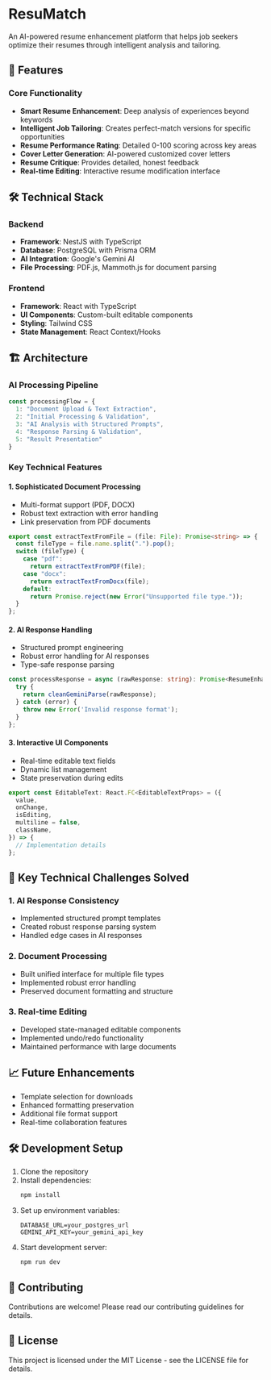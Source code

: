 # ResuMatch

An AI-powered resume enhancement platform that helps job seekers optimize their resumes through intelligent analysis and tailoring.

## 🌟 Features

### Core Functionality
- **Smart Resume Enhancement**: Deep analysis of experiences beyond keywords
- **Intelligent Job Tailoring**: Creates perfect-match versions for specific opportunities
- **Resume Performance Rating**: Detailed 0-100 scoring across key areas
- **Cover Letter Generation**: AI-powered customized cover letters
- **Resume Critique**: Provides detailed, honest feedback
- **Real-time Editing**: Interactive resume modification interface

## 🛠 Technical Stack

### Backend
- **Framework**: NestJS with TypeScript
- **Database**: PostgreSQL with Prisma ORM
- **AI Integration**: Google's Gemini AI
- **File Processing**: PDF.js, Mammoth.js for document parsing

### Frontend
- **Framework**: React with TypeScript
- **UI Components**: Custom-built editable components
- **Styling**: Tailwind CSS
- **State Management**: React Context/Hooks

## 🏗 Architecture

### AI Processing Pipeline
```typescript
const processingFlow = {
  1: "Document Upload & Text Extraction",
  2: "Initial Processing & Validation",
  3: "AI Analysis with Structured Prompts",
  4: "Response Parsing & Validation",
  5: "Result Presentation"
}
```

### Key Technical Features

#### 1. Sophisticated Document Processing
- Multi-format support (PDF, DOCX)
- Robust text extraction with error handling
- Link preservation from PDF documents
```typescript
export const extractTextFromFile = (file: File): Promise<string> => {
  const fileType = file.name.split(".").pop();
  switch (fileType) {
    case "pdf":
      return extractTextFromPDF(file);
    case "docx":
      return extractTextFromDocx(file);
    default:
      return Promise.reject(new Error("Unsupported file type."));
  }
};
```

#### 2. AI Response Handling
- Structured prompt engineering
- Robust error handling for AI responses
- Type-safe response parsing
```typescript
const processResponse = async (rawResponse: string): Promise<ResumeEnhancement> => {
  try {
    return cleanGeminiParse(rawResponse);
  } catch (error) {
    throw new Error('Invalid response format');
  }
};
```

#### 3. Interactive UI Components
- Real-time editable text fields
- Dynamic list management
- State preservation during edits
```typescript
export const EditableText: React.FC<EditableTextProps> = ({
  value,
  onChange,
  isEditing,
  multiline = false,
  className,
}) => {
  // Implementation details
};
```

## 🚀 Key Technical Challenges Solved

### 1. AI Response Consistency
- Implemented structured prompt templates
- Created robust response parsing system
- Handled edge cases in AI responses

### 2. Document Processing
- Built unified interface for multiple file types
- Implemented robust error handling
- Preserved document formatting and structure

### 3. Real-time Editing
- Developed state-managed editable components
- Implemented undo/redo functionality
- Maintained performance with large documents

## 📈 Future Enhancements

- Template selection for downloads
- Enhanced formatting preservation
- Additional file format support
- Real-time collaboration features

## 🛠 Development Setup

1. Clone the repository
2. Install dependencies:
   ```bash
   npm install
   ```
3. Set up environment variables:
   ```env
   DATABASE_URL=your_postgres_url
   GEMINI_API_KEY=your_gemini_api_key
   ```
4. Start development server:
   ```bash
   npm run dev
   ```

## 🤝 Contributing

Contributions are welcome! Please read our contributing guidelines for details.

## 📝 License

This project is licensed under the MIT License - see the LICENSE file for details.
